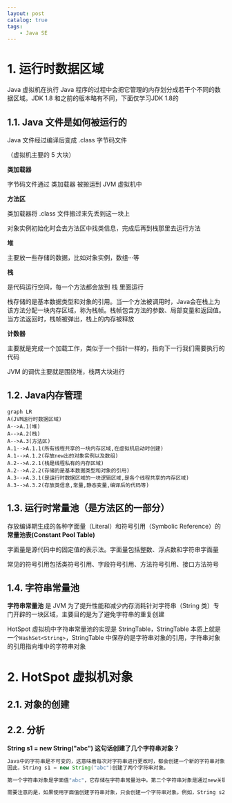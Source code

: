 ```yaml
---
layout: post   	
catalog: true 	
tags:
    - Java SE
---
```






# 1. 运行时数据区域

Java 虚拟机在执行 Java 程序的过程中会把它管理的内存划分成若干个不同的数据区域。JDK 1.8 和之前的版本略有不同，下面仅学习JDK 1.8的

## 1.1. Java 文件是如何被运行的

Java 文件经过编译后变成 .class 字节码文件

（虚拟机主要的 5 大块）

**类加载器**

字节码文件通过 类加载器 被搬运到 JVM 虚拟机中

**方法区**

类加载器将 .class 文件搬过来先丢到这一块上

对象实例初始化时会去方法区中找类信息，完成后再到栈那里去运行方法

**堆**

主要放一些存储的数据，比如对象实例，数组···等

**栈**

是代码运行空间，每一个方法都会放到 栈 里面运行

栈存储的是基本数据类型和对象的引用。当一个方法被调用时，Java会在栈上为该方法分配一块内存区域，称为栈帧。栈帧包含方法的参数、局部变量和返回值。当方法返回时，栈帧被弹出，栈上的内存被释放

**计数器**

主要就是完成一个加载工作，类似于一个指针一样的，指向下一行我们需要执行的代码

 JVM 的调优主要就是围绕堆，栈两大块进行

## 1.2. Java内存管理

```mermaid
graph LR
A(JVM运行时数据区域)
A-->A.1(堆)
A-->A.2(栈)
A-->A.3(方法区)
A.1-->A.1.1(所有线程共享的一块内存区域,在虚拟机启动时创建)
A.1-->A.1.2(存放new出的对象实例以及数组)
A.2-->A.2.1(栈是线程私有的内存区域)
A.2-->A.2.2(存储的是基本数据类型和对象的引用)
A.3-->A.3.1(是运行时数据区域的一块逻辑区域,是各个线程共享的内存区域)
A.3-->A.3.2(存放类信息,常量,静态变量,编译后的代码等)
```



## 1.3. 运行时常量池（是方法区的一部分）

存放编译期生成的各种字面量（Literal）和符号引用（Symbolic Reference）的 **常量池表(Constant Pool Table)** 

字面量是源代码中的固定值的表示法。字面量包括整数、浮点数和字符串字面量

常见的符号引用包括类符号引用、字段符号引用、方法符号引用、接口方法符号

## 1.4. 字符串常量池

**字符串常量池** 是 JVM 为了提升性能和减少内存消耗针对字符串（String 类）专门开辟的一块区域，主要目的是为了避免字符串的重复创建

HotSpot 虚拟机中字符串常量池的实现是 StringTable，StringTable 本质上就是一个`HashSet<String>`，StringTable 中保存的是字符串对象的引用，字符串对象的引用指向堆中的字符串对象



# 2. HotSpot 虚拟机对象

## 2.1. 对象的创建



## 2.2. 分析

 **String s1 = new String("abc") 这句话创建了几个字符串对象？**

```java
Java中的字符串是不可变的，这意味着每次对字符串进行更改时，都会创建一个新的字符串对象。
因此，String s1 = new String("abc")创建了两个字符串对象。

第一个字符串对象是字面值"abc"，它存储在字符串常量池中。第二个字符串对象是通过new关键字创建的，它存储在堆中。s1是对第二个字符串对象的引用。

需要注意的是，如果使用字面值创建字符串对象，只会创建一个字符串对象。例如，String s2 = "abc"只会创建一个字符串对象，因为"abc"已经存在于字符串常量池中。
```



